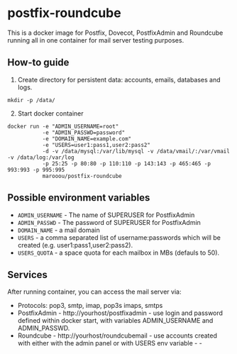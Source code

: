 # postfix-roundcube

This is a docker image for Postfix, Dovecot, PostfixAdmin and Roundcube running all
in one container for mail server testing purposes.

## How-to guide

1. Create directory for persistent data: accounts, emails, databases and logs.
```
mkdir -p /data/ 
```

2. Start docker container

```
docker run -e "ADMIN_USERNAME=root"
           -e "ADMIN_PASSWD=password" 
           -e "DOMAIN_NAME=example.com"
           -e "USERS=user1:pass1,user2:pass2"
           -d -v /data/mysql:/var/lib/mysql -v /data/vmail/:/var/vmail -v /data/log:/var/log 
           -p 25:25 -p 80:80 -p 110:110 -p 143:143 -p 465:465 -p 993:993 -p 995:995 
           marooou/postfix-roundcube
```

## Possible environment variables

- `ADMIN_USERNAME` - The name of SUPERUSER for PostfixAdmin
- `ADMIN_PASSWD` - The password of SUPERUSER for PostfixAdmin
- `DOMAIN_NAME` - a mail domain
- `USERS` - a comma separated list of username:passwords which will be created (e.g. user1:pass1,user2:pass2).
- `USERS_QUOTA` - a space quota for each mailbox in MBs (defauls to 50).

## Services

After running container, you can access the mail server via:

- Protocols: pop3, smtp, imap, pop3s imaps, smtps
- PostfixAdmin - http://yourhost/postfixadmin - use login and password defined within docker start, with variables ADMIN_USERNAME and ADMIN_PASSWD.
- Roundcube - http://yourhost/roundcubemail - use accounts created with either with the admin panel or with USERS env variable - - 

